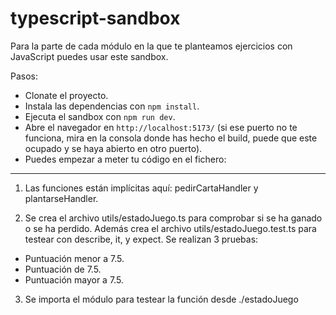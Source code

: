 # typescript-sandbox

Para la parte de cada módulo en la que te planteamos ejercicios con JavaScript puedes usar este sandbox.

Pasos:

- Clonate el proyecto.
- Instala las dependencias con `npm install`.
- Ejecuta el sandbox con `npm run dev`.
- Abre el navegador en `http://localhost:5173/` (si ese puerto no te funciona, mira en la consola donde has hecho el build, puede que este ocupado y se haya abierto en otro puerto).
- Puedes empezar a meter tu código en el fichero:

----------

1. Las funciones están implícitas aquí:
pedirCartaHandler y plantarseHandler.

2. Se crea el archivo utils/estadoJuego.ts para comprobar si se ha ganado o se ha perdido. Además crea el archivo utils/estadoJuego.test.ts para testear con describe, it, y expect. Se realizan 3 pruebas:
- Puntuación menor a 7.5.
- Puntuación de 7.5.
- Puntuación mayor a 7.5.

3. Se importa el módulo para testear la función desde ./estadoJuego
